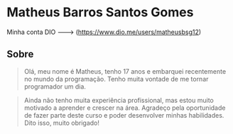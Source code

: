 # Matheus Barros Santos Gomes
Minha conta DIO ---> (https://www.dio.me/users/matheusbsg12)

## Sobre
> Olá, meu nome é Matheus, tenho 17 anos e embarquei recentemente no mundo da programação. Tenho muita vontade de me tornar programador um dia.

>Ainda não tenho muita experiência profissional, mas estou muito motivado a aprender e crescer na área. Agradeço pela oportunidade de fazer parte deste curso e poder desenvolver minhas habilidades. Dito isso, muito obrigado!
